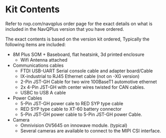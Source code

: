 # Kit Contents

Refer to nxp.com/navqplus order page for the exact details on what is included in the NavQPlus version that you have ordered.

The exact contents is based on the version kit ordered, Typically the following items are included:

* 8M Plus SOM + Baseboard, flat heatsink, 3d printed enclosure
  * Wifi Antenna attached
* Communications cables&#x20;
  * FTDI USB-UART Serial console cable and adapter board/Cable
  * IX-industrial to RJ45 Ethernet cable  (not on  -XG version)
  * 2-Pin JST-GH Cable for two wire 100BaseT1 automotive ethernet
  * 2x 4-Pin JST-GH with center wires twisted for CAN cables.
  * USBC to USB A cable
* Power Cables
  * 5-Pin JST-GH power cale to RED SYP type cable
  * RED SYP type cable to XT-60 battery connector
  * 5-Pin JST-GH power cable to 5-Pin JST-GH power Cable.&#x20;
* Camera
  * Omnivision OV5645 on innowave module. (typical)
  * Several cameras are available to connect to the MIPI CSI interface.

&#x20;





